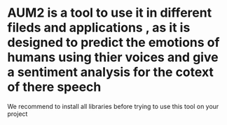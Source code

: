 # AUM2 is a tool to use it in different fileds and applications , as it is designed to predict the emotions of humans using thier voices and give a sentiment analysis for the cotext of there speech 

We recommend to install all libraries before trying to use this tool on your project 
